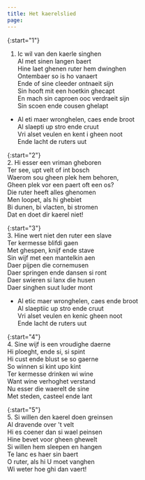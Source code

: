 ```yaml
---
title: Het kaerelslied
page: 
---  
```


{:start="1"}  
1. Ic wil van den kaerle singhen  
Al met sinen langen baert  
Hine laet ghenen ruter hem dwinghen  
Ontembaer so is ho vanaert  
Ende of sine cleeder ontnaeit sijn  
Sin hooft mit een hoetkin ghecapt  
En mach sin caproen ooc verdraeit sijn  
Sin scoen ende cousen ghelapt  


- Al eti maer wronghelen, caes ende broot  
Al slaepti up stro ende cruut  
Vri alset veulen en kent i gheen noot  
Ende lacht de ruters uut  


{:start="2"}  
2. Hi esser een vriman gheboren  
Ter see, upt velt of int bosch  
Waerom sou gheen plek hem behoren,  
Gheen plek vor een paert oft een os?  
Die ruter heeft alles ghenomen  
Men loopet, als hi ghebiet  
Bi dunen, bi vlacten, bi stromen  
Dat en doet dir kaerel niet!  


{:start="3"}  
3. Hine wert niet den ruter een slave  
Ter kermesse blifdi gaen  
Met ghespen, knijf ende stave  
Sin wijf met een mantelkin aen  
Daer pijpen die cornemusen  
Daer springen ende dansen si ront  
Daer swieren si lanx die husen  
Daer singhen suut luder mont  


- Al etic maer wronghelen, caes ende broot  
Al slaeptiic up stro ende cruut  
Vri alset veulen en kenic  gheen noot  
Ende lacht de ruters uut  


{:start="4"}  
4. Sine wijf is een vroudighe daerne  
Hi ploeght, ende si, si spint  
Hi cust ende blust se so gaerne  
So winnen si kint upo kint  
Ter kermesse drinken wi wine  
Want wine verhoghet verstand  
Nu esser die waerelt de sine  
Met steden, casteel ende lant  


{:start="5"}  
5. Si willen den kaerel doen greinsen  
Al dravende over 't velt  
Hi es coener dan si wael peinsen  
Hine bevet voor gheen ghewelt  
Si willen hem sleepen en hangen  
Te lanc es haer sin baert  
O ruter, als hi U moet vanghen  
Wi weter hoe ghi dan vaert!  